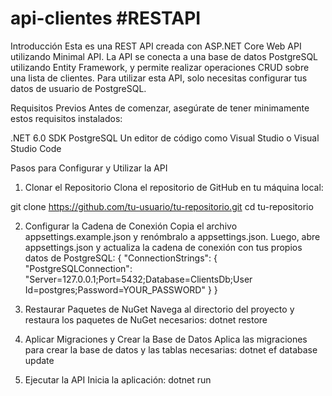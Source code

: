 # api-clientes #RESTAPI
Introducción
Esta es una REST API creada con ASP.NET Core Web API utilizando Minimal API. La API se conecta a una base de datos PostgreSQL utilizando Entity Framework, y permite realizar operaciones CRUD sobre una lista de clientes. Para utilizar esta API, solo necesitas configurar tus datos de usuario de PostgreSQL.

Requisitos Previos
Antes de comenzar, asegúrate de tener minimamente estos requisitos instalados:

.NET 6.0 SDK
PostgreSQL
Un editor de código como Visual Studio o Visual Studio Code

Pasos para Configurar y Utilizar la API
1. Clonar el Repositorio
Clona el repositorio de GitHub en tu máquina local:

git clone https://github.com/tu-usuario/tu-repositorio.git
cd tu-repositorio

2. Configurar la Cadena de Conexión
Copia el archivo appsettings.example.json y renómbralo a appsettings.json. Luego, abre appsettings.json y actualiza la cadena de conexión con tus propios datos de PostgreSQL:
{
  "ConnectionStrings": {
    "PostgreSQLConnection": "Server=127.0.0.1;Port=5432;Database=ClientsDb;User Id=postgres;Password=YOUR_PASSWORD"
  }
}

3. Restaurar Paquetes de NuGet
Navega al directorio del proyecto y restaura los paquetes de NuGet necesarios:
dotnet restore

4. Aplicar Migraciones y Crear la Base de Datos
Aplica las migraciones para crear la base de datos y las tablas necesarias:
dotnet ef database update

5. Ejecutar la API
Inicia la aplicación:
dotnet run




